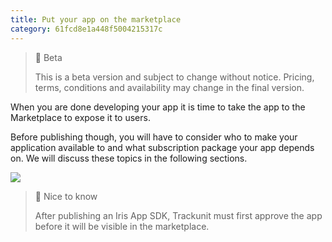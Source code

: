 ```yaml
---
title: Put your app on the marketplace
category: 61fcd8e1a448f5004215317c
---
```


> 🚧 Beta
>
> This is a beta version and subject to change without notice. Pricing, terms, conditions and availability may change in the final version.

When you are done developing your app it is time to take the app to the Marketplace to expose it to users.

Before publishing though, you will have to consider who to make your application available to and what subscription package your app depends on. We will discuss these topics in the following sections.

![](https://cdn.statically.io/gh/trackunit/developer-hub/master/Publish%20your%20app%20here.png)

> 📘 Nice to know
>
> After publishing an Iris App SDK, Trackunit must first approve the app before it will be visible in the marketplace.
